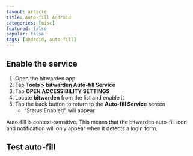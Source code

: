 ```yaml
---
layout: article
title: Auto-fill Android
categories: [misc]
featured: false
popular: false
tags: [android, auto fill]
---
```


## Enable the service
1. Open the bitwarden app
2. Tap **Tools > bitwarden Auto-fill Service**
3. Tap **OPEN ACCESSIBILITY SETTINGS**
4. Locate **bitwarden** from the list and enable it
5. Tap the back button to return to the **Auto-fill Service** screen
    - "Status Enabled" will appear

Auto-fill is context-sensitive. This means that the bitwarden auto-fill icon and notification will only appear when it detects a login form.

## Test auto-fill

